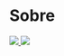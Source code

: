 # Sobre


<a href="https://twitter.com/AlaSeuTio">
  <img src="https://img.icons8.com/color/48/000000/twitter-circled--v1.png"/>
</a>  
<a href=https://www.instagram.com/achoquesougustavo/>
  <img src="https://img.icons8.com/fluency/48/000000/instagram-new.png"/>
</a>  
